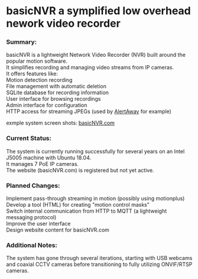 # basicNVR a symplified low overhead nework video recorder
      
### Summary:

basicNVR is a lightweight Network Video Recorder (NVR) built around the popular motion software.    
It simplifies recording and managing video streams from IP cameras.    
It offers features like:    
Motion detection recording    
File management with automatic deletion    
SQLite database for recording information    
User interface for browsing recordings    
Admin interface for configuration    
HTTP access for streaming JPEGs (used by [AlertAway](https://github.com/jdodgen/MQTT-home/tree/main/linux/alertaway) for example)   

exmple system screen shots: [basicNVR.com](http://basicNVR.com)
   
### Current Status:

The system is currently running successfully for several years on an Intel J5005 machine with Ubuntu 18.04.   
It manages 7 PoE IP cameras.   
The website (basicNVR.com) is registered but not yet active.    
   
### Planned Changes:

Implement pass-through streaming in motion (possibly using motionplus)     
Develop a tool (HTML) for creating "motion control masks"    
Switch internal communication from HTTP to MQTT (a lightweight messaging protocol)    
Improve the user interface    
Design website content for basicNVR.com    
### Additional Notes:

The system has gone through several iterations, starting with USB webcams and coaxial CCTV cameras before transitioning to fully utilizing ONVIF/RTSP cameras.   








 
